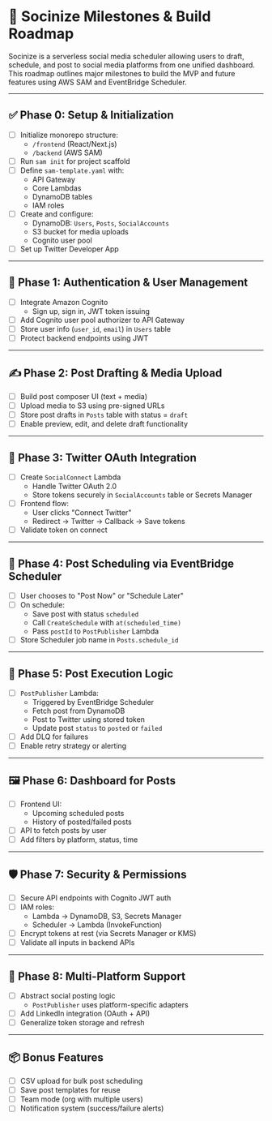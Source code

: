 # 🚀 Socinize Milestones & Build Roadmap

Socinize is a serverless social media scheduler allowing users to draft, schedule, and post to social media platforms from one unified dashboard. This roadmap outlines major milestones to build the MVP and future features using AWS SAM and EventBridge Scheduler.

---

## ✅ Phase 0: Setup & Initialization

- [ ] Initialize monorepo structure:
  - `/frontend` (React/Next.js)
  - `/backend` (AWS SAM)
- [ ] Run `sam init` for project scaffold
- [ ] Define `sam-template.yaml` with:
  - API Gateway
  - Core Lambdas
  - DynamoDB tables
  - IAM roles
- [ ] Create and configure:
  - DynamoDB: `Users`, `Posts`, `SocialAccounts`
  - S3 bucket for media uploads
  - Cognito user pool
- [ ] Set up Twitter Developer App

---

## 🔐 Phase 1: Authentication & User Management

- [ ] Integrate Amazon Cognito
  - Sign up, sign in, JWT token issuing
- [ ] Add Cognito user pool authorizer to API Gateway
- [ ] Store user info (`user_id`, `email`) in `Users` table
- [ ] Protect backend endpoints using JWT

---

## ✍️ Phase 2: Post Drafting & Media Upload

- [ ] Build post composer UI (text + media)
- [ ] Upload media to S3 using pre-signed URLs
- [ ] Store post drafts in `Posts` table with status = `draft`
- [ ] Enable preview, edit, and delete draft functionality

---

## 🔗 Phase 3: Twitter OAuth Integration

- [ ] Create `SocialConnect` Lambda
  - Handle Twitter OAuth 2.0
  - Store tokens securely in `SocialAccounts` table or Secrets Manager
- [ ] Frontend flow:
  - User clicks "Connect Twitter"
  - Redirect → Twitter → Callback → Save tokens
- [ ] Validate token on connect

---

## 📆 Phase 4: Post Scheduling via EventBridge Scheduler

- [ ] User chooses to "Post Now" or "Schedule Later"
- [ ] On schedule:
  - Save post with status `scheduled`
  - Call `CreateSchedule` with `at(scheduled_time)`
  - Pass `postId` to `PostPublisher` Lambda
- [ ] Store Scheduler job name in `Posts.schedule_id`

---

## 🤖 Phase 5: Post Execution Logic

- [ ] `PostPublisher` Lambda:
  - Triggered by EventBridge Scheduler
  - Fetch post from DynamoDB
  - Post to Twitter using stored token
  - Update post `status` to `posted` or `failed`
- [ ] Add DLQ for failures
- [ ] Enable retry strategy or alerting

---

## 🖼️ Phase 6: Dashboard for Posts

- [ ] Frontend UI:
  - Upcoming scheduled posts
  - History of posted/failed posts
- [ ] API to fetch posts by user
- [ ] Add filters by platform, status, time

---

## 🛡️ Phase 7: Security & Permissions

- [ ] Secure API endpoints with Cognito JWT auth
- [ ] IAM roles:
  - Lambda → DynamoDB, S3, Secrets Manager
  - Scheduler → Lambda (InvokeFunction)
- [ ] Encrypt tokens at rest (via Secrets Manager or KMS)
- [ ] Validate all inputs in backend APIs

---

## 🔮 Phase 8: Multi-Platform Support

- [ ] Abstract social posting logic
  - `PostPublisher` uses platform-specific adapters
- [ ] Add LinkedIn integration (OAuth + API)
- [ ] Generalize token storage and refresh

---

## 📦 Bonus Features

- [ ] CSV upload for bulk post scheduling
- [ ] Save post templates for reuse
- [ ] Team mode (org with multiple users)
- [ ] Notification system (success/failure alerts)
